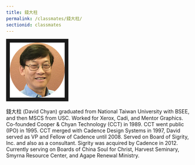 ```yaml
---
title: 錢大柱
permalink: /classmates/錢大柱/
sectionid: classmates
---
```


<img src="/img/錢大柱.png"
     alt="Photo of David Chyan"
     width="150" border="10" />

錢大柱 (David Chyan) graduated from National Taiwan University with BSEE, and then MSCS from USC. Worked for Xerox, Cadi, and Mentor Graphics. Co-founded Cooper & Chyan Technology (CCT) in 1989. CCT went public (IPO) in 1995. CCT merged with Cadence Design Systems in 1997, David served as VP and Fellow of Cadence until 2008. Served on Board of Sigrity, Inc. and also as a consultant. Sigrity was acquired by Cadence in 2012. Currently serving on Boards of China Soul for Christ, Harvest Seminary, Smyrna Resource Center, and Agape Renewal Ministry.
